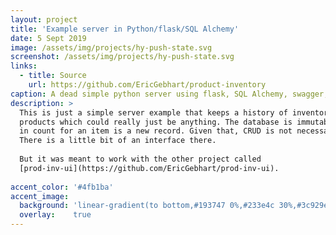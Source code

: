```yaml
---
layout: project
title: 'Example server in Python/flask/SQL Alchemy'
date: 5 Sept 2019
image: /assets/img/projects/hy-push-state.svg
screenshot: /assets/img/projects/hy-push-state.svg
links:
  - title: Source
    url: https://github.com/EricGebhart/product-inventory
caption: A dead simple python server using flask, SQL Alchemy, swagger, etc.
description: >
  This is just a simple server example that keeps a history of inventory levels for some
  products which could really just be anything. The database is immutable, so each change
  in count for an item is a new record. Given that, CRUD is not necessary, just an add.
  There is a little bit of an interface there. 
  
  But it was meant to work with the other project called 
  [prod-inv-ui](https://github.com/EricGebhart/prod-inv-ui).
  
accent_color: '#4fb1ba'
accent_image:
  background: 'linear-gradient(to bottom,#193747 0%,#233e4c 30%,#3c929e 50%,#d5d5d4 70%,#cdccc8 100%)'
  overlay:    true
---
```

